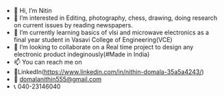 - 🙏 Hi, I’m Nitin
- 👀 I’m interested in Editing, photography, chess, drawing, doing research on current issues by reading newspapers.
- 🌱 I’m currently learning basics of vlsi and microwave electronics as a final year student in Vasavi College of Engineering(VCE)
- 💞️ I’m looking to collaborate on a Real time project to design any electronic product indeginously(#Made in India)
- 📫 You can reach me on
-   📢LinkedIn(https://www.linkedin.com/in/nithin-domala-35a5a4243/)
-   📧 domalanithin555@gmail.com
-   📞 040-23146040
<!---
Nithind159/Nithind159 is a ✨ special ✨ repository because its `README.md` (this file) appears on your GitHub profile.
You can click the Preview link to take a look at your changes.
--->
